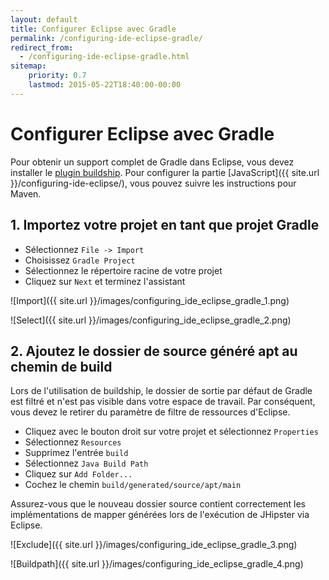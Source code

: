 ```yaml
---
layout: default
title: Configurer Eclipse avec Gradle
permalink: /configuring-ide-eclipse-gradle/
redirect_from:
  - /configuring-ide-eclipse-gradle.html
sitemap:
    priority: 0.7
    lastmod: 2015-05-22T18:40:00-00:00
---
```


# <i class="fa fa-keyboard-o"></i> Configurer Eclipse avec Gradle

Pour obtenir un support complet de Gradle dans Eclipse, vous devez installer le [plugin buildship](https://gradle.org/eclipse/).
Pour configurer la partie [JavaScript]({{ site.url }}/configuring-ide-eclipse/), vous pouvez suivre les instructions pour Maven.

## 1. Importez votre projet en tant que projet Gradle

- Sélectionnez ``File -> Import``
- Choisissez ``Gradle Project``
- Sélectionnez le répertoire racine de votre projet
- Cliquez sur ``Next`` et terminez l'assistant

![Import]({{ site.url }}/images/configuring_ide_eclipse_gradle_1.png)

![Select]({{ site.url }}/images/configuring_ide_eclipse_gradle_2.png)

## 2. Ajoutez le dossier de source généré apt au chemin de build

Lors de l'utilisation de buildship, le dossier de sortie par défaut de Gradle est filtré et n'est pas visible dans votre espace de travail.
Par conséquent, vous devez le retirer du paramètre de filtre de ressources d'Eclipse.

- Cliquez avec le bouton droit sur votre projet et sélectionnez ``Properties``
- Sélectionnez ``Resources``
- Supprimez l'entrée ``build``
- Sélectionnez ``Java Build Path``
- Cliquez sur ``Add Folder...``
- Cochez le chemin ``build/generated/source/apt/main``

Assurez-vous que le nouveau dossier source contient correctement les implémentations de mapper générées lors de l'exécution de JHipster via Eclipse.

![Exclude]({{ site.url }}/images/configuring_ide_eclipse_gradle_3.png)

![Buildpath]({{ site.url }}/images/configuring_ide_eclipse_gradle_4.png)
